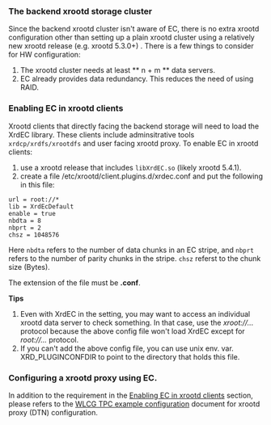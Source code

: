 ### The backend xrootd storage cluster

Since the backend xrootd cluster isn't aware of EC, there is no extra xrootd 
configuration other than setting up a plain xrootd cluster using a relatively new
xrootd release (e.g. xrootd 5.3.0+) . There is a few things to consider for HW 
configuration:

1. The xrootd cluster needs at least ** n + m ** data servers.
2. EC already provides data redundancy. This reduces the need of using RAID.

### Enabling EC in xrootd clients

Xrootd clients that directly facing the backend storage will need to load the XrdEC 
library. These clients include adminsitrative tools `xrdcp/xrdfs/xrootdfs` and user 
facing xrootd proxy. To enable EC in xrootd clients:

1. use a xrootd release that includes `libXrdEC.so` (likely xrootd 5.4.1).
2. create a file /etc/xrootd/client.plugins.d/xrdec.conf and put the following in
   this file:
```
url = root://*
lib = XrdEcDefault
enable = true
nbdta = 8
nbprt = 2
chsz = 1048576
```
Here `nbdta` refers to the number of data chunks in an EC stripe, and `nbprt` refers
to the number of parity chunks in the stripe. `chsz` referst to the chunk size (Bytes).

The extension of the file must be **.conf**.

**Tips**

1. Even with XrdEC in the setting, you may want to access an individual xrootd data server 
   to check something. In that case, use the *xroot://...* protocol because the above 
   config file won't load XrdEC except for *root://...* protocol.
2. If you can't add the above config file, you can use unix env. var. XRD_PLUGINCONFDIR
   to point to the directory that holds this file.

### Configuring a xrootd proxy using EC.

In addition to the requirement in the [Enabling EC in xrootd clients](#enable-ec-in-xrootd-clients) 
section, please refers to the 
[WLCG TPC example configuration](/tpc/#an-example-of-wlcg-tpc-configuration-with-x509-authentication)
document for xrootd proxy (DTN) configuration.
